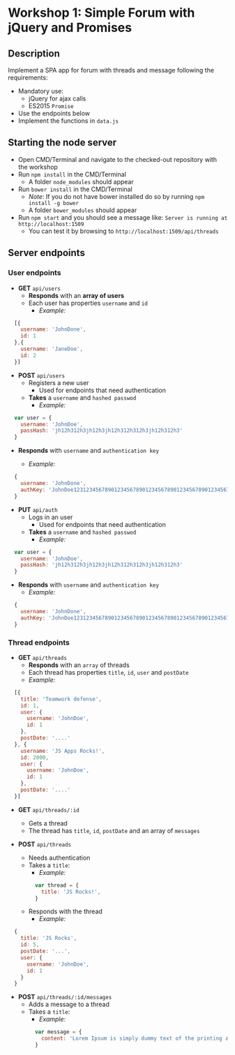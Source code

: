 # Workshop 1: Simple Forum with jQuery and Promises

##  Description

Implement a SPA app for forum with threads and message following the requirements:

- Mandatory use:
  - jQuery for ajax calls
  - ES2015 `Promise`
- Use the endpoints below
- Implement the functions in `data.js`

## Starting the node server
- Open CMD/Terminal and navigate to the checked-out repository with the workshop
- Run `npm install` in the CMD/Terminal
    - A folder `node_modules` should appear
- Run `bower install` in the CMD/Terminal
    - _Note_: If you do not have bower installed do so by running `npm install -g bower`
    - A folder `bower_modules` should appear
- Run `npm start` and you should see a message like: `Server is running at http://localhost:1509`
    - You can test it by browsing to `http://localhost:1509/api/threads`

##  Server endpoints
### User endpoints
- **GET** `api/users`
  - **Responds** with an **array of users**
  - Each user has properties `username` and `id`
      - _Example:_
```js
  [{
    username: 'JohnDone',
    id: 1
  },{
    username: 'JaneDoe',
    id: 2
  }]
```

- **POST** `api/users`
  - Registers a new user
      - Used for endpoints that need authentication
  - **Takes** a `username` and `hashed passwod`
      - _Example:_
```js
  var user = {
    username: 'JohnDoe',
    passHash: 'jh12h312h3jh12h3jh12h312h312h3jh12h312h3'
  }
```
  - **Responds** with `username` and `authentication key`

      - _Example:_
```js
  {
    username: 'JohnDone',
    authKey: 'JohnDoe12312345678901234567890123456789012345678901234567890'
  }
```

- **PUT** `api/auth`
  - Logs in an user
      - Used for endpoints that need authentication
  - **Takes** a `username` and `hashed passwod`
      - _Example:_
```js
  var user = {
    username: 'JohnDoe',
    passHash: 'jh12h312h3jh12h3jh12h312h312h3jh12h312h3'
  }
```
  - **Responds** with `username` and `authentication key`
      - _Example:_
```js
  {
    username: 'JohnDone',
    authKey: 'JohnDoe12312345678901234567890123456789012345678901234567890'
  }
```

### Thread endpoints
- **GET** `api/threads`
  - **Responds** with an `array` of threads
  - Each thread has properties `title`, `id`, `user` and `postDate`
  - _Example:_
```js
  [{
    title: 'Teamwork defense',
    id: 1,
    user: {
      username: 'JohnDoe',
      id: 1
    },
    postDate: '....'
  }, {
    username: 'JS Apps Rocks!',
    id: 2000,
    user: {
      username: 'JohnDoe',
      id: 1
    },
    postDate: '....'
  }]
```

- **GET** `api/threads/:id`
  - Gets a thread
  - The thread has `title`, `id`, `postDate` and an array of `messages`

- **POST** `api/threads`
  - Needs authentication
  - Takes a `title`:
      - _Example:_
    ```js
      var thread = {
        title: 'JS Rocks!',
      }
    ```
  - Responds with the thread
      - _Example:_
```js
  {
    title: 'JS Rocks',
    id: 5,
    postDate: '...',
    user: {
      username: 'JohnDoe',
      id: 1
    }
  }
```

- **POST** `api/threads/:id/messages`
  - Adds a message to a thread
  - Takes a `title`:
      - _Example:_
    ```js
      var message = {
        content: 'Lorem Ipsum is simply dummy text of the printing and typesetting industry. Lorem Ipsum has been the industry's standard dummy text ever since the 1500s, when an unknown printer took a galley of type and scrambled it to make a type specimen book',
      }
    ```
